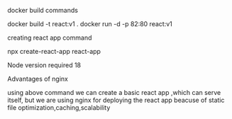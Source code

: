 
docker build commands

docker build -t react:v1 .
docker run -d -p 82:80 react:v1

creating react app command

npx create-react-app react-app

Node version required 18

Advantages of nginx

using above command we can create a basic react app ,which can serve itself,
but we are using nginx for deploying the react app  beacuse of static file optimization,caching,scalability

